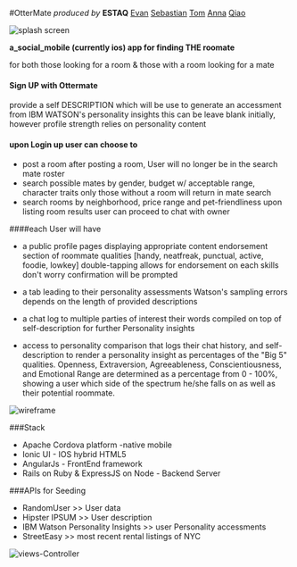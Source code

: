 #OtterMate 
*produced by*  **ESTAQ** 
[Evan](https://github.com/sleepylemur) 
[Sebastian](https://github.com/Wiick3dLabs)
[Tom](https://github.com/TShea124)
[Anna](https://github.com/AnnaShnir)
[Qiao](https://github.com/qclin)

![splash screen](https://github.com/qclin/ottermate/blob/master/ionicApp/resources/ios/splash/markdown.png)


**a_social_mobile (currently ios) app for finding THE roomate**

for both those looking for a room 
& those with a room looking for a mate 

#### Sign UP with Ottermate
  provide a self DESCRIPTION which will be use to generate an accessment from IBM WATSON's personality insights 
  this can be leave blank initially, however profile strength relies on personality content 


#### upon Login up user can choose to


* post a room
    after posting a room, User will no longer be in the search mate roster
* search possible mates by gender, budget w/ acceptable range, character traits 
    only those without a room will return in mate search
* search rooms by neighborhood, price range and pet-friendliness
    upon listing room results user can proceed to chat with owner 


####each User will have


  * a public profile pages displaying appropriate content 
      endorsement section of roommate qualities [handy, neatfreak, punctual, active, foodie, lowkey]
      double-tapping allows for endorsement on each skills 
      don't worry confirmation will be prompted

  * a tab leading to their personality assessments 
      Watson's sampling errors depends on the length of provided descriptions 

  * a chat log to multiple parties of interest 
      their words compiled on top of self-description for further Personality insights

  * access to personality comparison that logs their chat history, and self-description to render a personality insight as percentages of the "Big 5" qualities. Openness, Extraversion, Agreeableness, Conscientiousness, and Emotional Range are determined as a percentage from 0 - 100%, showing a user which side of the spectrum he/she falls on as well as their potential roommate.
   

![wireframe](https://github.com/qclin/ottermate/blob/master/ionicApp/resources/wireframe.jpg)


###Stack 
* Apache Cordova platform -native mobile 
* Ionic UI - IOS hybrid HTML5  
* AngularJs - FrontEnd framework 
* Rails on Ruby & ExpressJS on Node - Backend Server 

 
###APIs for Seeding
* RandomUser >> User data
* Hipster IPSUM >> User description
* IBM Watson Personality Insights >> user Personality accessments
* StreetEasy >> most recent rental listings of NYC

![views-Controller](https://github.com/qclin/ottermate/blob/master/ionicApp/resources/viewsController.png)

